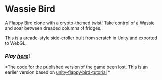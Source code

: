 # Wassie Bird
A Flappy Bird clone with a crypto-themed twist! Take control of a [Wassie](https://www.urbandictionary.com/define.php?term=wassie) and soar between dreaded columns of fridges.

This is a arcade-style side-croller built from scratch in Unity and exported to WebGL.

### *Play [here](https://play.unity.com/mg/other/wassie-bird)*!

*The code for the published version of the game been lost. This is an earlier version based on [unity-flappy-bird-tutorial](https://github.com/zigurous/unity-flappy-bird-tutorial/blob/main/Assets/Scripts/Pipes.cs) *
